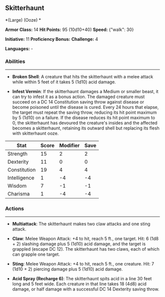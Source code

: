 ## Skitterhaunt
*(Large) (Ooze) *

**Armor Class:** 14
**Hit Points:** 95 (10d10+40)
**Speed:** {"walk": 30}

**Initiative:** 11
**Proficiency Bonus:**
**Challenge:** 4

**Languages:** -

### Abilities
 --- 
- **Broken Shell**: A creature that hits the skitterhaunt with a melee attack while within 5 feet of it takes 5 (1d10) acid damage.

- **Infest Vermin**: If the skitterhaunt damages a Medium or smaller beast, it can try to infest it as a bonus action. The damaged creature must succeed on a DC 14 Constitution saving throw against disease or become poisoned until the disease is cured. Every 24 hours that elapse, the target must repeat the saving throw, reducing its hit point maximum by 5 (1d10) on a failure. If the disease reduces its hit point maximum to 0, the skitterhaunt has devoured the creature's insides and the affected becomes a skitterhaunt, retaining its outward shell but replacing its flesh with skitterhaunt ooze.



| Stat | Score | Modifier | Save |
| ---- | ---- | ---- | ---- |
| Strength | 15 | 2 | 2 |
| Dexterity | 11 | 0 | 0 |
| Constitution | 19 | 4 | 4 |
| Intelligence | 1 | -4 | -4 |
| Wisdom | 7 | -1 | -1 |
| Charisma | 1 | -4 | -4 |

### Actions
 --- 
- **Multiattack**: The skitterhaunt makes two claw attacks and one sting attack.

- **Claw**: Melee Weapon Attack: +4 to hit, reach 5 ft., one target. Hit: 6 (1d8 + 2) slashing damage plus 5 (1d10) acid damage, and the target is grappled (escape DC 12). The skitterhaunt has two claws, each of which can grapple one target.

- **Sting**: Melee Weapon Attack: +4 to hit, reach 5 ft., one creature. Hit: 7 (1d10 + 2) piercing damage plus 5 (1d10) acid damage.

- **Acid Spray (Recharge 6)**: The skitterhaunt spits acid in a line 30 feet long and 5 feet wide. Each creature in that line takes 18 (4d8) acid damage, or half damage with a successful DC 14 Dexterity saving throw.

